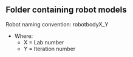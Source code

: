 ## Folder containing robot models 
Robot naming convention: robotbodyX_Y <br />
  * Where: 
    * X = Lab number
    * Y = Iteration number
